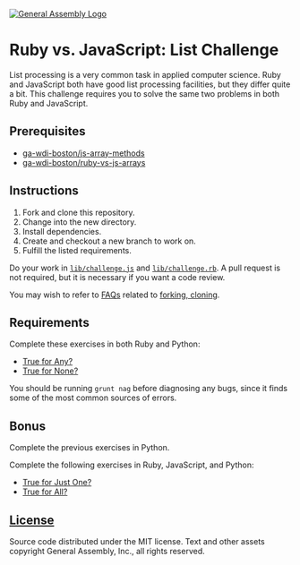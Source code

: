 [![General Assembly Logo](https://camo.githubusercontent.com/1a91b05b8f4d44b5bbfb83abac2b0996d8e26c92/687474703a2f2f692e696d6775722e636f6d2f6b6538555354712e706e67)](https://generalassemb.ly/education/web-development-immersive)

# Ruby vs. JavaScript: List Challenge

List processing is a very common task in applied computer science. Ruby and
JavaScript both have good list processing facilities, but they differ quite a
bit. This challenge requires you to solve the same two problems in both Ruby and
JavaScript.

## Prerequisites

-   [ga-wdi-boston/js-array-methods](https://github.com/ga-wdi-boston/js-array-methods)
-   [ga-wdi-boston/ruby-vs-js-arrays](https://github.com/ga-wdi-boston/ruby-vs-js-arrays)

## Instructions

1.  Fork and clone this repository.
1.  Change into the new directory.
1.  Install dependencies.
1.  Create and checkout a new branch to work on.
1.  Fulfill the listed requirements.

Do your work in [`lib/challenge.js`](lib/challenge.js) and
[`lib/challenge.rb`](lib/challenge.rb). A pull request is not required, but it
is necessary if you want a code review.

You may wish to refer to [FAQs](https://github.com/ga-wdi-boston/meta/wiki/)
related to [forking,
cloning](https://github.com/ga-wdi-boston/meta/wiki/ForkAndClone).

## Requirements

Complete these exercises in both Ruby and Python:

-   [True for Any?](http://www.codewars.com/kata/enumerable-magic-number-2-true-for-any)
-   [True for None?](http://www.codewars.com/kata/enumerable-magic-number-4-true-for-none)

You should be running `grunt nag` before diagnosing any bugs, since it finds
some of the most common sources of errors.

## Bonus

Complete the previous exercises in Python.

Complete the following exercises in Ruby, JavaScript, and Python:

-   [True for Just One?](http://www.codewars.com/kata/enumerable-magic-number-5-true-for-just-one)
-   [True for All?](http://www.codewars.com/kata/enumerable-magic-number-1-true-for-all)

## [License](LICENSE)

Source code distributed under the MIT license. Text and other assets copyright
General Assembly, Inc., all rights reserved.
